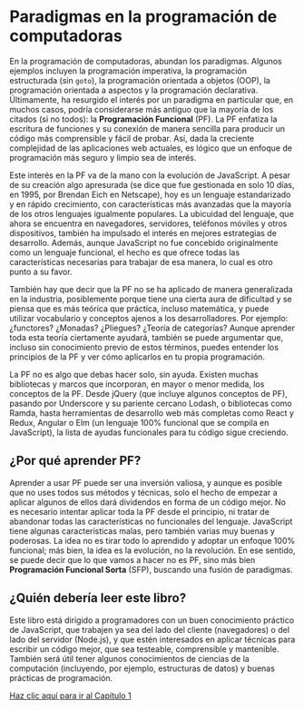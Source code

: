 # Paradigmas en la programación de computadoras

En la programación de computadoras, abundan los paradigmas. Algunos ejemplos incluyen la programación imperativa, la programación estructurada (sin `goto`), la programación orientada a objetos (OOP), la programación orientada a aspectos y la programación declarativa. Últimamente, ha resurgido el interés por un paradigma en particular que, en muchos casos, podría considerarse más antiguo que la mayoría de los citados (si no todos): la **Programación Funcional** (PF). La PF enfatiza la escritura de funciones y su conexión de manera sencilla para producir un código más comprensible y fácil de probar. Así, dada la creciente complejidad de las aplicaciones web actuales, es lógico que un enfoque de programación más seguro y limpio sea de interés.

Este interés en la PF va de la mano con la evolución de JavaScript. A pesar de su creación algo apresurada (se dice que fue gestionada en solo 10 días, en 1995, por Brendan Eich en Netscape), hoy es un lenguaje estandarizado y en rápido crecimiento, con características más avanzadas que la mayoría de los otros lenguajes igualmente populares. La ubicuidad del lenguaje, que ahora se encuentra en navegadores, servidores, teléfonos móviles y otros dispositivos, también ha impulsado el interés en mejores estrategias de desarrollo. Además, aunque JavaScript no fue concebido originalmente como un lenguaje funcional, el hecho es que ofrece todas las características necesarias para trabajar de esa manera, lo cual es otro punto a su favor.

También hay que decir que la PF no se ha aplicado de manera generalizada en la industria, posiblemente porque tiene una cierta aura de dificultad y se piensa que es más teórica que práctica, incluso matemática, y puede utilizar vocabulario y conceptos ajenos a los desarrolladores. Por ejemplo: ¿functores? ¿Monadas? ¿Pliegues? ¿Teoría de categorías? Aunque aprender toda esta teoría ciertamente ayudará, también se puede argumentar que, incluso sin conocimiento previo de estos términos, puedes entender los principios de la PF y ver cómo aplicarlos en tu propia programación.

La PF no es algo que debas hacer solo, sin ayuda. Existen muchas bibliotecas y marcos que incorporan, en mayor o menor medida, los conceptos de la PF. Desde jQuery (que incluye algunos conceptos de PF), pasando por Underscore y su pariente cercano Lodash, o bibliotecas como Ramda, hasta herramientas de desarrollo web más completas como React y Redux, Angular o Elm (un lenguaje 100% funcional que se compila en JavaScript), la lista de ayudas funcionales para tu código sigue creciendo.

## ¿Por qué aprender PF?

Aprender a usar PF puede ser una inversión valiosa, y aunque es posible que no uses todos sus métodos y técnicas, solo el hecho de empezar a aplicar algunos de ellos dará dividendos en forma de un código mejor. No es necesario intentar aplicar toda la PF desde el principio, ni tratar de abandonar todas las características no funcionales del lenguaje. JavaScript tiene algunas características malas, pero también varias muy buenas y poderosas. La idea no es tirar todo lo aprendido y adoptar un enfoque 100% funcional; más bien, la idea es la evolución, no la revolución. En ese sentido, se puede decir que lo que vamos a hacer no es PF, sino más bien **Programación Funcional Sorta** (SFP), buscando una fusión de paradigmas.

## ¿Quién debería leer este libro?

Este libro está dirigido a programadores con un buen conocimiento práctico de JavaScript, que trabajen ya sea del lado del cliente (navegadores) o del lado del servidor (Node.js), y que estén interesados en aplicar técnicas para escribir un código mejor, que sea testeable, comprensible y mantenible. También será útil tener algunos conocimientos de ciencias de la computación (incluyendo, por ejemplo, estructuras de datos) y buenas prácticas de programación.



[Haz clic aquí para ir al Capítulo 1](../capitulo_1/BecomingFunctional-SeveralQuestions.md)